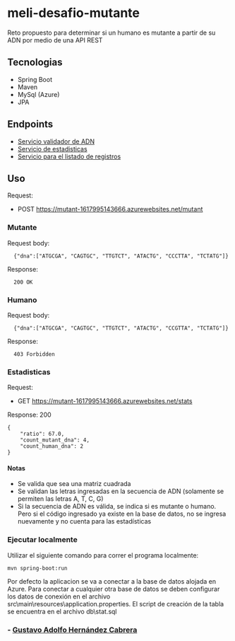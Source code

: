 # meli-desafio-mutante

Reto propuesto para determinar si un humano es mutante a partir de su ADN por medio de una API REST 

## Tecnologias
* Spring Boot
* Maven
* MySql (Azure)
* JPA

## Endpoints

- [Servicio validador de ADN](https://mutant-1617995143666.azurewebsites.net/mutant)
- [Servicio de estadisticas](https://mutant-1617995143666.azurewebsites.net/stats)
- [Servicio para el listado de registros](https://mutant-1617995143666.azurewebsites.net/list)

## Uso

Request: 
- POST https://mutant-1617995143666.azurewebsites.net/mutant

### Mutante

Request body:

```
  {"dna":["ATGCGA", "CAGTGC", "TTGTCT", "ATACTG", "CCCTTA", "TCTATG"]}
```

Response:

```
  200 OK
```

### Humano

Request body:

```
  {"dna":["ATGCGA", "CAGTGC", "TTGTCT", "ATACTG", "CCGTTA", "TCTATG"]}
```

Response:

```
  403 Forbidden
```

### Estadisticas

Request: 
- GET https://mutant-1617995143666.azurewebsites.net/stats

Response: 200

```
{
    "ratio": 67.0,
    "count_mutant_dna": 4,
    "count_human_dna": 2
}
```

#### Notas

- Se valida que sea una matriz cuadrada
- Se validan las letras ingresadas en la secuencia de ADN (solamente se permiten las letras A, T, C, G)
- Si la secuencia de ADN es válida, se indica si es mutante o humano. Pero si el código ingresado ya existe en la base de datos, no se ingresa nuevamente y no cuenta para las estadísticas

### Ejecutar localmente

Utilizar el siguiente comando para correr el programa localmente:

```
mvn spring-boot:run
```

Por defecto la aplicacion se va a conectar a la base de datos alojada en Azure. Para conectar a cualquier otra base de datos se deben configurar los datos de conexión en el archivo src\main\resources\application.properties. El script de creación de la tabla se encuentra en el archivo db\stat.sql


### - [Gustavo Adolfo Hernández Cabrera](gustavhc@gmail.com)
